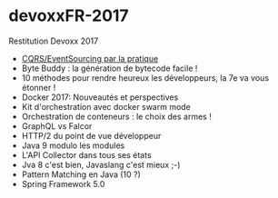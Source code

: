 # devoxxFR-2017
Restitution Devoxx 2017

- [CQRS/EventSourcing par la pratique](CQRS.md)
- Byte Buddy : la génération de bytecode facile !
- 10 méthodes pour rendre heureux les développeurs, la 7e va vous étonner !
- Docker 2017: Nouveautés et perspectives
- Kit d'orchestration avec docker swarm mode
- Orchestration de conteneurs : le choix des armes !
- GraphQL vs Falcor
- HTTP/2 du point de vue développeur
- Java 9 modulo les modules
- L'API Collector dans tous ses états
- Jva 8 c'est bien, Javaslang c'est mieux ;-)
- Pattern Matching en Java (10 ?) 
- Spring Framework 5.0 
